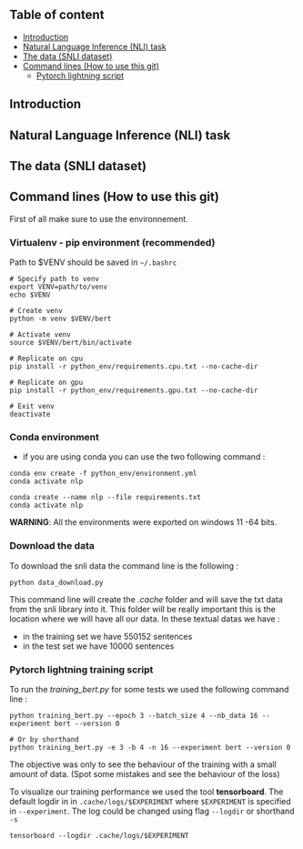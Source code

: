 ## Table of content

- [Introduction](#introduction)
- [Natural Language Inference (NLI) task](#natural-language-inference-nli-task)
- [The data (SNLI dataset)](#the-data-snli-dataset)
- [Command lines (How to use this git)](#command-lines-how-to-use-this-git)
    - [Pytorch lightning script](#pytorch-lightning-training-script)

## Introduction

## Natural Language Inference (NLI) task

## The data (SNLI dataset)

## Command lines (How to use this git)

First of all make sure to use the environnement.

### Virtualenv - pip environment (recommended)

Path to $VENV should be saved in `~/.bashrc`

```commandline
# Specify path to venv
export VENV=path/to/venv
echo $VENV

# Create venv
python -m venv $VENV/bert

# Activate venv
source $VENV/bert/bin/activate

# Replicate on cpu
pip install -r python_env/requirements.cpu.txt --no-cache-dir

# Replicate on gpu
pip install -r python_env/requirements.gpu.txt --no-cache-dir

# Exit venv
deactivate
```

### Conda environment

- if you are using conda you can use the two following command :

```commandline
conda env create -f python_env/environment.yml
conda activate nlp
```

```commandline
conda create --name nlp --file requirements.txt
conda activate nlp
```

**WARNING**: All the environments were exported on windows 11 -64 bits.

### Download the data

To download the snli data the command line is the following :

```commandline
python data_download.py
```

This command line will create the *.cache* folder and will save the txt data from the snli library into it. This folder
will be really important this is the location where we will have all our data. In these textual datas we have :

- in the training set we have 550152 sentences
- in the test set we have 10000 sentences

### Pytorch lightning training script

To run the *training_bert.py* for some tests we used the following command line :

```commandline
python training_bert.py --epoch 3 --batch_size 4 --nb_data 16 --experiment bert --version 0

# Or by shorthand
python training_bert.py -e 3 -b 4 -n 16 --experiment bert --version 0
```

The objective was only to see the behaviour of the training with a small amount of data. (Spot some mistakes and see the
behaviour of the loss)

To visualize our training performance we used the tool **tensorboard**. The default logdir in
in `.cache/logs/$EXPERIMENT`
where `$EXPERIMENT` is specified in `--experiment`. The log could be changed using flag `--logdir` or shorthand `-s`

```commandline
tensorboard --logdir .cache/logs/$EXPERIMENT
```
